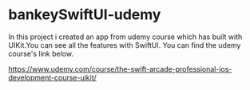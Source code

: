 # bankeySwiftUI-udemy
In this project i created an app from udemy course which has built with UIKit.You can see all the features with SwiftUI. You can find the udemy course's link below.

https://www.udemy.com/course/the-swift-arcade-professional-ios-development-course-uikit/
